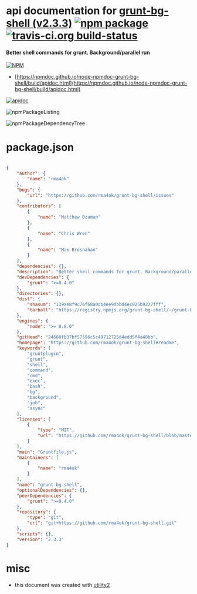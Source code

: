 # api documentation for  [grunt-bg-shell (v2.3.3)](https://github.com/rma4ok/grunt-bg-shell#readme)  [![npm package](https://img.shields.io/npm/v/npmdoc-grunt-bg-shell.svg?style=flat-square)](https://www.npmjs.org/package/npmdoc-grunt-bg-shell) [![travis-ci.org build-status](https://api.travis-ci.org/npmdoc/node-npmdoc-grunt-bg-shell.svg)](https://travis-ci.org/npmdoc/node-npmdoc-grunt-bg-shell)
#### Better shell commands for grunt. Background/parallel run

[![NPM](https://nodei.co/npm/grunt-bg-shell.png?downloads=true&downloadRank=true&stars=true)](https://www.npmjs.com/package/grunt-bg-shell)

- [https://npmdoc.github.io/node-npmdoc-grunt-bg-shell/build/apidoc.html](https://npmdoc.github.io/node-npmdoc-grunt-bg-shell/build/apidoc.html)

[![apidoc](https://npmdoc.github.io/node-npmdoc-grunt-bg-shell/build/screenCapture.buildCi.browser.%252Ftmp%252Fbuild%252Fapidoc.html.png)](https://npmdoc.github.io/node-npmdoc-grunt-bg-shell/build/apidoc.html)

![npmPackageListing](https://npmdoc.github.io/node-npmdoc-grunt-bg-shell/build/screenCapture.npmPackageListing.svg)

![npmPackageDependencyTree](https://npmdoc.github.io/node-npmdoc-grunt-bg-shell/build/screenCapture.npmPackageDependencyTree.svg)



# package.json

```json

{
    "author": {
        "name": "rma4ok"
    },
    "bugs": {
        "url": "https://github.com/rma4ok/grunt-bg-shell/issues"
    },
    "contributors": [
        {
            "name": "Matthew Dzaman"
        },
        {
            "name": "Chris Wren"
        },
        {
            "name": "Max Brosnahan"
        }
    ],
    "dependencies": {},
    "description": "Better shell commands for grunt. Background/parallel run",
    "devDependencies": {
        "grunt": ">=0.4.0"
    },
    "directories": {},
    "dist": {
        "shasum": "139ae8f9c76f68a0db4ee9dbbd4ec825b9227fff",
        "tarball": "https://registry.npmjs.org/grunt-bg-shell/-/grunt-bg-shell-2.3.3.tgz"
    },
    "engines": {
        "node": ">= 0.8.0"
    },
    "gitHead": "24688fb37bf57596c5c49712725d4edd5f4a48bb",
    "homepage": "https://github.com/rma4ok/grunt-bg-shell#readme",
    "keywords": [
        "gruntplugin",
        "grunt",
        "shell",
        "command",
        "cmd",
        "exec",
        "bash",
        "bg",
        "background",
        "job",
        "async"
    ],
    "licenses": [
        {
            "type": "MIT",
            "url": "https://github.com/rma4ok/grunt-bg-shell/blob/master/LICENSE-MIT"
        }
    ],
    "main": "Gruntfile.js",
    "maintainers": [
        {
            "name": "rma4ok"
        }
    ],
    "name": "grunt-bg-shell",
    "optionalDependencies": {},
    "peerDependencies": {
        "grunt": ">=0.4.0"
    },
    "repository": {
        "type": "git",
        "url": "git+https://github.com/rma4ok/grunt-bg-shell.git"
    },
    "scripts": {},
    "version": "2.3.3"
}
```



# misc
- this document was created with [utility2](https://github.com/kaizhu256/node-utility2)

